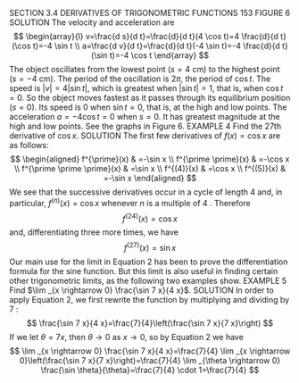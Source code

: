 SECTION 3.4 DERIVATIVES OF TRIGONOMETRIC FUNCTIONS
153
FIGURE 6
SOLUTION The velocity and acceleration are
$$
\begin{array}{l}
v=\frac{d s}{d t}=\frac{d}{d t}(4 \cos t)=4 \frac{d}{d t}(\cos t)=-4 \sin t \\
a=\frac{d v}{d t}=\frac{d}{d t}(-4 \sin t)=-4 \frac{d}{d t}(\sin t)=-4 \cos t
\end{array}
$$
The object oscillates from the lowest point $(s=4 \mathrm{~cm})$ to the highest point $(s=-4 \mathrm{~cm})$. The period of the oscillation is $2 \pi$, the period of $\cos t$.
The speed is $|v|=4|\sin t|$, which is greatest when $|\sin t|=1$, that is, when $\cos t=0$. So the object moves fastest as it passes through its equilibrium position $(s=0)$. Its speed is 0 when $\sin t=0$, that is, at the high and low points.
The acceleration $a=-4 \cos t=0$ when $s=0$. It has greatest magnitude at the high and low points. See the graphs in Figure 6.
EXAMPLE 4 Find the 27th derivative of $\cos x$.
SOLUTION The first few derivatives of $f(x)=\cos x$ are as follows:
$$
\begin{aligned}
f^{\prime}(x) & =-\sin x \\
f^{\prime \prime}(x) & =-\cos x \\
f^{\prime \prime \prime}(x) & =\sin x \\
f^{(4)}(x) & =\cos x \\
f^{(5)}(x) & =-\sin x
\end{aligned}
$$
We see that the successive derivatives occur in a cycle of length 4 and, in particular, $f^{(n)}(x)=\cos x$ whenever $n$ is a multiple of 4 . Therefore
$$
f^{(24)}(x)=\cos x
$$
and, differentiating three more times, we have
$$
f^{(27)}(x)=\sin x
$$
Our main use for the limit in Equation 2 has been to prove the differentiation formula for the sine function. But this limit is also useful in finding certain other trigonometric limits, as the following two examples show.
EXAMPLE 5 Find $\lim _{x \rightarrow 0} \frac{\sin 7 x}{4 x}$.
SOLUTION In order to apply Equation 2, we first rewrite the function by multiplying and dividing by 7 :
$$
\frac{\sin 7 x}{4 x}=\frac{7}{4}\left(\frac{\sin 7 x}{7 x}\right)
$$
If we let $\theta=7 x$, then $\theta \rightarrow 0$ as $x \rightarrow 0$, so by Equation 2 we have
$$
\lim _{x \rightarrow 0} \frac{\sin 7 x}{4 x}=\frac{7}{4} \lim _{x \rightarrow 0}\left(\frac{\sin 7 x}{7 x}\right)=\frac{7}{4} \lim _{\theta \rightarrow 0} \frac{\sin \theta}{\theta}=\frac{7}{4} \cdot 1=\frac{7}{4}
$$